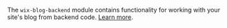 The `wix-blog-backend` module contains functionality for working with your site's blog from backend code. [Learn more](https://www.wix.com/velo/reference/wix-blog-backend/introduction).
